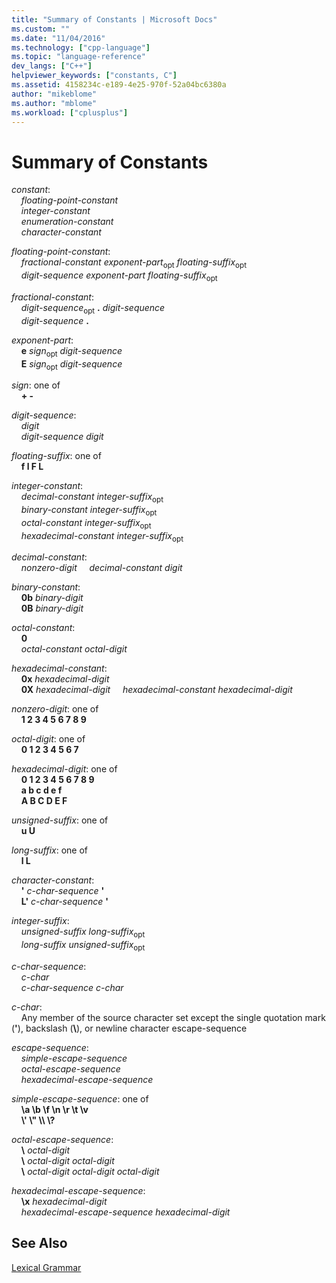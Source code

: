 ```yaml
---
title: "Summary of Constants | Microsoft Docs"
ms.custom: ""
ms.date: "11/04/2016"
ms.technology: ["cpp-language"]
ms.topic: "language-reference"
dev_langs: ["C++"]
helpviewer_keywords: ["constants, C"]
ms.assetid: 4158234c-e189-4e25-970f-52a04bc6380a
author: "mikeblome"
ms.author: "mblome"
ms.workload: ["cplusplus"]
---
```

# Summary of Constants

*constant*:  
&nbsp;&nbsp;&nbsp;&nbsp;*floating-point-constant*  
&nbsp;&nbsp;&nbsp;&nbsp;*integer-constant*  
&nbsp;&nbsp;&nbsp;&nbsp;*enumeration-constant*  
&nbsp;&nbsp;&nbsp;&nbsp;*character-constant*

*floating-point-constant*:  
&nbsp;&nbsp;&nbsp;&nbsp;*fractional-constant* *exponent-part*<sub>opt</sub> *floating-suffix*<sub>opt</sub>  
&nbsp;&nbsp;&nbsp;&nbsp;*digit-sequence* *exponent-part* *floating-suffix*<sub>opt</sub>

*fractional-constant*:  
&nbsp;&nbsp;&nbsp;&nbsp;*digit-sequence*<sub>opt</sub> **.** *digit-sequence*  
&nbsp;&nbsp;&nbsp;&nbsp;*digit-sequence*  **.**

*exponent-part*:  
&nbsp;&nbsp;&nbsp;&nbsp;**e** *sign*<sub>opt</sub> *digit-sequence*  
&nbsp;&nbsp;&nbsp;&nbsp;**E** *sign*<sub>opt</sub> *digit-sequence*  

*sign*: one of  
&nbsp;&nbsp;&nbsp;&nbsp;**+ -**

*digit-sequence*:  
&nbsp;&nbsp;&nbsp;&nbsp;*digit*  
&nbsp;&nbsp;&nbsp;&nbsp;*digit-sequence* *digit*

*floating-suffix*: one of  
&nbsp;&nbsp;&nbsp;&nbsp;**f l F L**

*integer-constant*:  
&nbsp;&nbsp;&nbsp;&nbsp;*decimal-constant* *integer-suffix*<sub>opt</sub>  
&nbsp;&nbsp;&nbsp;&nbsp;*binary-constant* *integer-suffix*<sub>opt</sub>  
&nbsp;&nbsp;&nbsp;&nbsp;*octal-constant* *integer-suffix*<sub>opt</sub>  
&nbsp;&nbsp;&nbsp;&nbsp;*hexadecimal-constant* *integer-suffix*<sub>opt</sub>

*decimal-constant*:  
&nbsp;&nbsp;&nbsp;&nbsp;*nonzero-digit*
&nbsp;&nbsp;&nbsp;&nbsp;*decimal-constant* *digit*

*binary-constant*:  
&nbsp;&nbsp;&nbsp;&nbsp;**0b** *binary-digit*  
&nbsp;&nbsp;&nbsp;&nbsp;**0B** *binary-digit*

*octal-constant*:  
&nbsp;&nbsp;&nbsp;&nbsp;**0**  
&nbsp;&nbsp;&nbsp;&nbsp;*octal-constant* *octal-digit*

*hexadecimal-constant*:  
&nbsp;&nbsp;&nbsp;&nbsp;**0x**  *hexadecimal-digit*  
&nbsp;&nbsp;&nbsp;&nbsp;**0X**  *hexadecimal-digit*
&nbsp;&nbsp;&nbsp;&nbsp;*hexadecimal-constant* *hexadecimal-digit*

*nonzero-digit*: one of  
&nbsp;&nbsp;&nbsp;&nbsp;**1 2 3 4 5 6 7 8 9**

*octal-digit*: one of  
&nbsp;&nbsp;&nbsp;&nbsp;**0 1 2 3 4 5 6 7**

*hexadecimal-digit*: one of  
&nbsp;&nbsp;&nbsp;&nbsp;**0 1 2 3 4 5 6 7 8 9**  
&nbsp;&nbsp;&nbsp;&nbsp;**a b c d e f**  
&nbsp;&nbsp;&nbsp;&nbsp;**A B C D E F**

*unsigned-suffix*: one of  
&nbsp;&nbsp;&nbsp;&nbsp;**u U**

*long-suffix*: one of  
&nbsp;&nbsp;&nbsp;&nbsp;**l L**

*character-constant*:  
&nbsp;&nbsp;&nbsp;&nbsp;**'** *c-char-sequence* **'**  
&nbsp;&nbsp;&nbsp;&nbsp;**L'** *c-char-sequence* **'**

*integer-suffix*:  
&nbsp;&nbsp;&nbsp;&nbsp;*unsigned-suffix* *long-suffix*<sub>opt</sub>  
&nbsp;&nbsp;&nbsp;&nbsp;*long-suffix* *unsigned-suffix*<sub>opt</sub>

*c-char-sequence*:  
&nbsp;&nbsp;&nbsp;&nbsp;*c-char*  
&nbsp;&nbsp;&nbsp;&nbsp;*c-char-sequence* *c-char*

*c-char*:  
&nbsp;&nbsp;&nbsp;&nbsp;Any member of the source character set except the single quotation mark (**'**), backslash (**\\**), or newline character escape-sequence

*escape-sequence*:  
&nbsp;&nbsp;&nbsp;&nbsp;*simple-escape-sequence*  
&nbsp;&nbsp;&nbsp;&nbsp;*octal-escape-sequence*  
&nbsp;&nbsp;&nbsp;&nbsp;*hexadecimal-escape-sequence*

*simple-escape-sequence*: one of  
&nbsp;&nbsp;&nbsp;&nbsp;**\a \b \f \n \r \t \v**  
&nbsp;&nbsp;&nbsp;&nbsp;**\\' \\" \\\ \\?**

*octal-escape-sequence*:  
&nbsp;&nbsp;&nbsp;&nbsp;**\\** *octal-digit*  
&nbsp;&nbsp;&nbsp;&nbsp;**\\** *octal-digit* *octal-digit*  
&nbsp;&nbsp;&nbsp;&nbsp;**\\** *octal-digit* *octal-digit* *octal-digit*

*hexadecimal-escape-sequence*:  
&nbsp;&nbsp;&nbsp;&nbsp;**\x** *hexadecimal-digit*  
&nbsp;&nbsp;&nbsp;&nbsp;*hexadecimal-escape-sequence* *hexadecimal-digit*  
  
## See Also

[Lexical Grammar](../c-language/lexical-grammar.md)  
